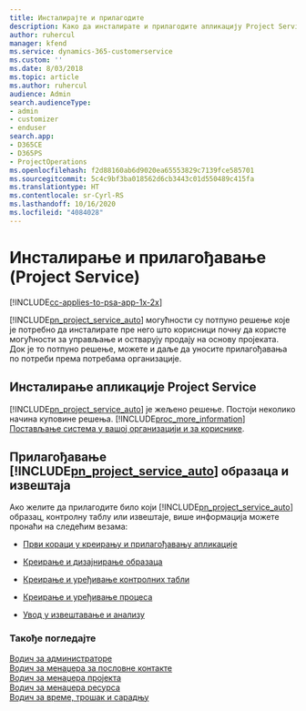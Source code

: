 ```yaml
---
title: Инсталирајте и прилагодите
description: Како да инсталирате и прилагодите апликацију Project Service
author: ruhercul
manager: kfend
ms.service: dynamics-365-customerservice
ms.custom: ''
ms.date: 8/03/2018
ms.topic: article
ms.author: ruhercul
audience: Admin
search.audienceType:
- admin
- customizer
- enduser
search.app:
- D365CE
- D365PS
- ProjectOperations
ms.openlocfilehash: f2d88160ab6d9020ea65553829c7139fce585701
ms.sourcegitcommit: 5c4c9bf3ba018562d6cb3443c01d550489c415fa
ms.translationtype: HT
ms.contentlocale: sr-Cyrl-RS
ms.lasthandoff: 10/16/2020
ms.locfileid: "4084028"
---
```

# <a name="install-and-customize-project-service"></a>Инсталирање и прилагођавање (Project Service)

[!INCLUDE[cc-applies-to-psa-app-1x-2x](../includes/cc-applies-to-psa-app-1x-2x.md)]

[!INCLUDE[pn_project_service_auto](../includes/pn-project-service-auto.md)] могућности су потпуно решење које је потребно да инсталирате пре него што корисници почну да користе могућности за управљање и остварују продају на основу пројеката. Док је то потпуно решење, можете и даље да уносите прилагођавања по потреби према потребама организације.  
<!-- TODO: I expect to find the information on how to get and install this here. Please find that and add it here. Same for Project Service.--> 
  
## <a name="install-project-service"></a>Инсталирање апликације Project Service  
 [!INCLUDE[pn_project_service_auto](../includes/pn-project-service-auto.md)] је жељено решење. Постоји неколико начина куповине решења. [!INCLUDE[proc_more_information](../includes/proc-more-information.md)] [Постављање система у вашој организацији и за кориснике](https://docs.microsoft.com/dynamics365/customerengagement/on-premises/admin/onboard-your-organization-and-users-to-dynamics-365-online).  
  
## <a name="customize-pn_project_service_auto-forms-and-reports"></a>Прилагођавање [!INCLUDE[pn_project_service_auto](../includes/pn-project-service-auto.md)] образаца и извештаја  
 Ако желите да прилагодите било који [!INCLUDE[pn_project_service_auto](../includes/pn-project-service-auto.md)] образац, контролну таблу или извештаје, више информација можете пронаћи на следећим везама:  
  
- [Први кораци у креирању и прилагођавању апликације](https://docs.microsoft.com/dynamics365/customerengagement/on-premises/customize/getting-started-customization)  
  
- [Креирање и дизајнирање образаца](https://docs.microsoft.com/dynamics365/customerengagement/on-premises/customize/create-design-forms)  
  
- [Креирање и уређивање контролних табли](https://docs.microsoft.com/dynamics365/customerengagement/on-premises/customize/create-edit-dashboards)  
  
- [Креирање и уређивање процеса](https://docs.microsoft.com/dynamics365/customerengagement/on-premises/customize/guide-staff-through-common-tasks-processes)  
  
- [Увод у извештавање и анализу](https://docs.microsoft.com/dynamics365/customerengagement/on-premises/analytics/reporting-analytics-with-dynamics-365)  
  
### <a name="see-also"></a>Такође погледајте  
 [Водич за администраторе](../psa/admin-guide.md)   
 [Водич за менаџера за пословне контакте](../psa/account-manager-guide.md)   
 [Водич за менаџера пројекта](../psa/project-manager-guide.md)   
 [Водич за менаџера ресурса](../psa/resource-manager-guide.md)   
 [Водич за време, трошак и сарадњу](../psa/time-expense-collaboration-guide.md)
